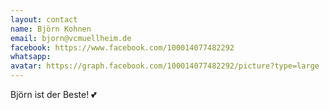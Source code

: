 ```yaml
---
layout: contact
name: Björn Kohnen
email: bjorn@vcmuellheim.de
facebook: https://www.facebook.com/100014077482292
whatsapp: 
avatar: https://graph.facebook.com/100014077482292/picture?type=large
---
```


Björn ist der Beste! 💕
